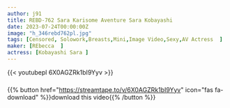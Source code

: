```yaml
---
author: j91
title: REBD-762 Sara Karisome Aventure Sara Kobayashi
date: 2023-07-24T00:00:00Z
image: "h_346rebd762pl.jpg"
tags: [Censored, Solowork,Breasts,Mini,Image Video,Sexy,AV Actress	]
maker: [REbecca  ]
actress: [Kobayashi Sara ]
---
```



{{< youtubepl 6X0AGZRk1bI9Yyv >}}
###

{{% button href="https://streamtape.to/v/6X0AGZRk1bI9Yyv" icon="fas fa-download" %}}download this video{{% /button %}}
